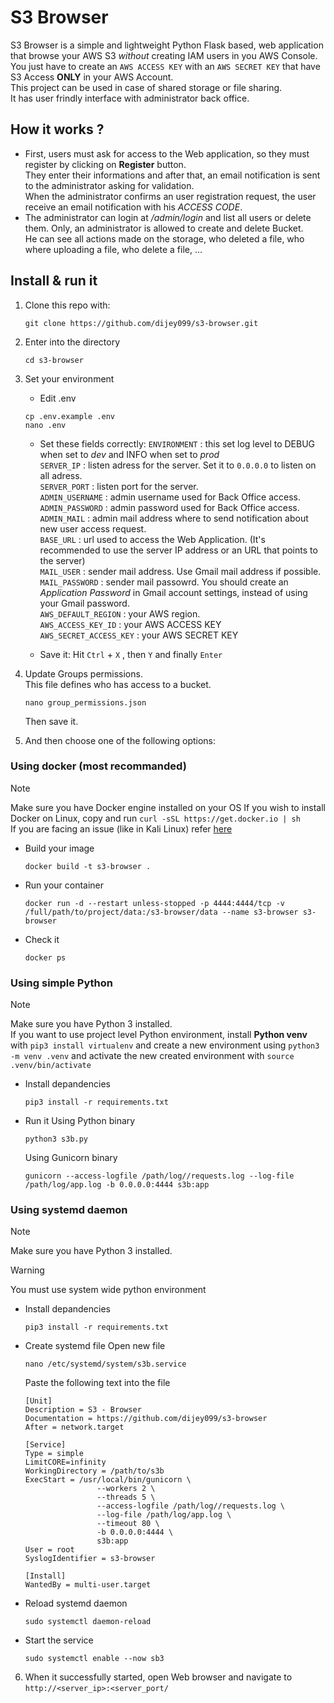 # S3 Browser


S3 Browser is a simple and lightweight Python Flask based, web application that browse your AWS S3 *without* creating IAM users in you AWS Console.  
You just have to create an `AWS ACCESS KEY` with an `AWS SECRET KEY` that have S3 Access **ONLY** in your AWS Account.  
This project can be used in case of shared storage or file sharing.  
It has user frindly interface with administrator back office.  

## How it works ?
- First, users must ask for access to the Web application, so they must register by clicking on **Register** button.  
They enter their informations and after that, an email notification is sent to the administrator asking for validation.  
When the administrator confirms an user registration request, the user receive an email notification with his *ACCESS CODE*.  
- The administrator can login at */admin/login* and list all users or delete them. Only, an administrator is allowed to create and delete Bucket.  
He can see all actions made on the storage, who deleted a file, who where uploading a file, who delete a file, ...  

## Install & run it
1. Clone this repo with:
	 ```
	 git clone https://github.com/dijey099/s3-browser.git
	 ```

2. Enter into the directory
	 ```
	 cd s3-browser
	 ```

3. Set your environment
	 - Edit .env
	 ```
	 cp .env.example .env
	 nano .env
	 ```
	 - Set these fields correctly:
	 `ENVIRONMENT` : this set log level to DEBUG when set to *dev* and INFO when set to *prod*  
	 `SERVER_IP` : listen adress for the server. Set it to `0.0.0.0` to listen on all adress.  
	 `SERVER_PORT` : listen port for the server.  
	 `ADMIN_USERNAME` : admin username used for Back Office access.  
	 `ADMIN_PASSWORD` : admin password used for Back Office access.  
	 `ADMIN_MAIL` : admin mail address where to send notification about new user access request.  
	 `BASE_URL` : url used to access the Web Application. (It's recommended to use the server IP address or an URL that points to the server)  
	 `MAIL_USER` : sender mail address. Use Gmail mail address if possible.  
	 `MAIL_PASSWORD` : sender mail passowrd. You should create an *Application Password* in Gmail account settings, instead of using your Gmail password.  
	 `AWS_DEFAULT_REGION` : your AWS region.  
	 `AWS_ACCESS_KEY_ID` : your AWS ACCESS KEY  
	 `AWS_SECRET_ACCESS_KEY` : your AWS SECRET KEY  

	 - Save it:
	 Hit `Ctrl` + `X` , then `Y` and finally `Enter`

4. Update Groups permissions.  
   This file defines who has access to a bucket.
   ```
   nano group_permissions.json
   ```
   Then save it.

5. And then choose one of the following options:

### Using docker (most recommanded)
> [!NOTE]
> Make sure you have Docker engine installed on your OS
> If you wish to install Docker on Linux, copy and run `curl -sSL https://get.docker.io | sh`  
> If you are facing an issue (like in Kali Linux) refer [here](https://docs.docker.com/engine/install/)

- Build your image
	```
	docker build -t s3-browser .
	```

- Run your container
	```
	docker run -d --restart unless-stopped -p 4444:4444/tcp -v /full/path/to/project/data:/s3-browser/data --name s3-browser s3-browser
	```

- Check it
	```
	docker ps
	```

### Using simple Python
> [!NOTE]
> Make sure you have Python 3 installed.  
> If you want to use project level Python environment, install **Python venv** with `pip3 install virtualenv`
> and create a new environment using `python3 -m venv .venv` and activate the new created environment with `source .venv/bin/activate`

- Install depandencies
	```
	pip3 install -r requirements.txt
	```

- Run it
	Using Python binary
	```
	python3 s3b.py
	```

	Using Gunicorn binary
	```
	gunicorn --access-logfile /path/log//requests.log --log-file /path/log/app.log -b 0.0.0.0:4444 s3b:app
	```

### Using systemd daemon
> [!NOTE]
> Make sure you have Python 3 installed.

> [!WARNING]
> You must use system wide python environment

- Install depandencies
  ```
  pip3 install -r requirements.txt
  ```

- Create systemd file
  Open new file
  ```
  nano /etc/systemd/system/s3b.service
  ```

  Paste the following text into the file
  ```
  [Unit]
  Description = S3 - Browser
  Documentation = https://github.com/dijey099/s3-browser
  After = network.target

  [Service]
  Type = simple
  LimitCORE=infinity
  WorkingDirectory = /path/to/s3b
  ExecStart = /usr/local/bin/gunicorn \
                  --workers 2 \
                  --threads 5 \
                  --access-logfile /path/log//requests.log \
                  --log-file /path/log/app.log \
                  --timeout 80 \
                  -b 0.0.0.0:4444 \
                  s3b:app
  User = root
  SyslogIdentifier = s3-browser

  [Install]
  WantedBy = multi-user.target
  ```

- Reload systemd daemon
  ```
  sudo systemctl daemon-reload
  ```

- Start the service
  ```
  sudo systemctl enable --now sb3
  ```

 6. When it successfully started, open Web browser and navigate to `http://<server_ip>:<server_port/`